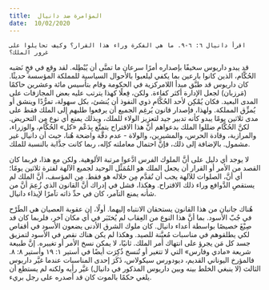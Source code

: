 ```yaml
---
title:  المؤامرة ضد دانيال
date:  10/02/2020
---
```


`اقرأ دانيال ٦: ٦-٩. ما هي الفكرة وراء هذا القرار؟ وكيف تحايلوا على غرور الملك؟`

قد يبدو داريوس سخيفًا بإصداره أمرًا سرعان ما تمنَّى أن يُبْطِله. لقد وقع في فخٍ نَصَبه الحُكَّام، الذين كانوا بارعين بما يكفي ليلعبوا بالأحوال السياسية للمملكة المؤسسة حديثًا. كان داريوس قد طبَّق مبدأ اللامركزية في الحكومة وقام بتأسيس مائة وعشرين حاكمًا (مَرزبان) لجعل الإدارة أكثر كفاءة. ولكن، فِعلًا كهذا يترتب عليه بعض المجازفات على المدى البعيد. فكان يُمْكِن لأحد الحُكَّام ذوي النفوذ أن يُنشئ، بكل سهولة، تمرُّدًا وينشق أو يُمزِّق المملكة. ولهذا، فإصدار قانون يُرغِم الجميع أن يرفعوا طلبهم إلى الملك فقط على مدى ثلاثين يومًا يبدو كأنه تدبير جيد لتعزيز الولاء للملك، وبذلك يمنع أي نوع مِن التحريض. لكنَّ الحُكَّام ضللوا الملك بدعواهم أنَّ هذا الاقتراح يتمتَّع بِدَعْم «كل» الحُكَّام، والوزراء، والمرازبة، وقادة الحرس، والمشيرين، والولاة - عدم دقَّة واضحة هُنا، حيث أن دانيال غير مشمول. بالإضافة إلى ذلك، فإنَّ احتمال معاملته كإله، ربما كانت جذَّابة بالنسبة للملك.

لا يوجد أي دليل على أنَّ الملوك الفرس ادَّعوا مرتبة الألوهية. ولكن مع هذا، فربما كان القصد من الأمر أو القرار أن يجعل الملك هو المُمَثِّل الوحيد لجميع الآلهة لفترة ثلاثين يومًا؛ أي أنَّ، الصلوات للآلهة يجب أن تُقدَّم مِن خلاله هو فقط. مِن المؤسف، أنَّ الملك لم يستقصِ الدَّوافع وراء ذلك الاقتراح. وهكذا، فشل في إدراك أنَّ القانون الذي زُعِمَ أنَّ من شأنه يمنع التآمر، كان في حدِّ ذاته تآمرًا لإيذاء دانيال.

هُناك جانبان من هذا القانون يستحقان الانتباه إليهما. أولًا، إن عقوبة العصيان هي الطَرْح في جُبّ الأسود. بما أنَّ هذا النوع من العِقاب لم يُختَبَر في أي مكان آخر، فلربما كان قد صِيْغَ خصيصًا بواسطة أعداء دانيال. كان ملوك الشرق الأدنى يضعون الأسود في أقفاص لكي يطلقوهم في مناسبات مُعيَّنة للصيد. وهكذا لم يكن هناك نقص في الأسود لتمزيق جسد كل مَن يجرؤ على انتهاك أمر الملك. ثانيًا، لا يمكن نسخ الأمر أو تغييره. إنَّ طبيعة شريعة «مادي وفارس» التي لا تتغير أو تُنسخ ذُكِرَت أيضًا في أستير ١: ١٩ وأستير ٨: ٨. فالمؤرخ اليوناني القديم، ديودورس سيكولاس، ذَكَرَ إحدى المناسبات عندما غيَّر داريوس الثالث (لا ينبغي الخلط بينه وبين داريوس المذكور في دانيال) غيَّر رأيه ولكنه لم يستطع أن يلغي حكمًا بالموت كان قد أصدره على رجل بريء.